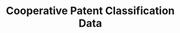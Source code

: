 ---
bigquery: https://console.cloud.google.com/bigquery?p=patents-public-data&d=cpc&page=dataset
citation: '“Cooperative Patent Classification” by the EPO and USPTO, for public use. '
contributors: EPO, USPTO
cost: None
description: Cooperative Patent Classification Data contains the scheme and definitions
  of the Cooperative Patent Classification system for classifying patent documents.
  The CPC is the result of a partnership between the EPO and the USPTO in their joint
  effort to develop a common, internationally compatible classification system for
  technical documents, in particular patent publications, which will be used by both
  offices in the patent granting process
documentation: https://www.cooperativepatentclassification.org/cpcSchemeAndDefinitions
last_edit: 04/05/2022, 22:59:59
location: https://www.cooperativepatentclassification.org/index
maintained_by: USPTO, EPO
schema_fields:
- applicationReferences
- informativeReferences
- residualReferences
- date_revised
- title_part
- childGroups
- breakdown_code
- additional_only
- residual_references
- titlePart
- limiting_references
- titleFull
- definition
- ipc_concordant
- ipcConcordant
- glossary
- parents
- dateRevised
- notAllocatable
- not_allocatable
- synonyms
- application_references
- child_groups
- breakdownCode
- status
- informative_references
- sizeCache
- limitingReferences
- title_full
- level
- children
- symbol
shortname: cooperative_patent_classification
tags:
- patents
- science
title: Cooperative Patent Classification Data
uuid: 984374a7-16e9-4b35-9445-458daceb01bf
---